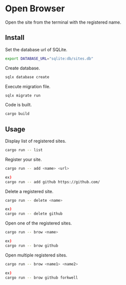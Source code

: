 <h1>Open Browser</h1>
Open the site from the terminal with the registered name.

## Install

Set the database url of SQLite.
```bash
export DATABASE_URL="sqlite:db/sites.db"
```

Create database.
```bash
sqlx database create
```

Execute migration file.
```bash
sqlx migrate run
```

Code is built.
```bash
cargo build
```

## Usage
Display list of registered sites.
```bash
cargo run -- list
```

Register your site.
```bash
cargo run -- add <name> <url>

ex)
cargo run -- add github https://github.com/
```

Delete a registered site.
```bash
cargo run -- delete <name>

ex)
cargo run -- delete github
```

Open one of the registered sites.
```bash
cargo run -- brow <name>

ex)
cargo run -- brow github
```

Open multiple registered sites.
```bash
cargo run -- brow <name1> <name2>

ex)
cargo run -- brow github forkwell
```
